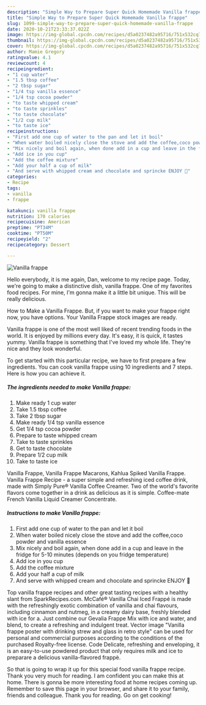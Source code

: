 ```yaml
---
description: "Simple Way to Prepare Super Quick Homemade Vanilla frappe"
title: "Simple Way to Prepare Super Quick Homemade Vanilla frappe"
slug: 1099-simple-way-to-prepare-super-quick-homemade-vanilla-frappe
date: 2020-10-21T23:33:37.022Z
image: https://img-global.cpcdn.com/recipes/d5a0237482a95716/751x532cq70/vanilla-frappe-recipe-main-photo.jpg
thumbnail: https://img-global.cpcdn.com/recipes/d5a0237482a95716/751x532cq70/vanilla-frappe-recipe-main-photo.jpg
cover: https://img-global.cpcdn.com/recipes/d5a0237482a95716/751x532cq70/vanilla-frappe-recipe-main-photo.jpg
author: Mamie Gregory
ratingvalue: 4.1
reviewcount: 4
recipeingredient:
- "1 cup water"
- "1.5 tbsp coffee"
- "2 tbsp sugar"
- "1/4 tsp vanilla essence"
- "1/4 tsp cocoa powder"
- "to taste whipped cream"
- "to taste sprinkles"
- "to taste chocolate"
- "1/2 cup milk"
- "to taste ice"
recipeinstructions:
- "First add one cup of water to the pan and let it boil"
- "When water boiled nicely close the stove and add the coffee,coco powder and vanilla essence"
- "Mix nicely and boil again, when done add in a cup and leave in the fridge for 5-10 minutes (depends on you fridge temperature)"
- "Add ice in you cup"
- "Add the coffee mixture"
- "Add your half a cup of milk"
- "And serve with whipped cream and chocolate and sprincke ENJOY 🙂"
categories:
- Recipe
tags:
- vanilla
- frappe

katakunci: vanilla frappe 
nutrition: 170 calories
recipecuisine: American
preptime: "PT34M"
cooktime: "PT50M"
recipeyield: "2"
recipecategory: Dessert

---
```



![Vanilla frappe](https://img-global.cpcdn.com/recipes/d5a0237482a95716/751x532cq70/vanilla-frappe-recipe-main-photo.jpg)

Hello everybody, it is me again, Dan, welcome to my recipe page. Today, we're going to make a distinctive dish, vanilla frappe. One of my favorites food recipes. For mine, I'm gonna make it a little bit unique. This will be really delicious.

How to Make a Vanilla Frappe. But, if you want to make your frappe right now, you have options. Your Vanilla Frappe stock images are ready.

Vanilla frappe is one of the most well liked of recent trending foods in the world. It is enjoyed by millions every day. It's easy, it is quick, it tastes yummy. Vanilla frappe is something that I've loved my whole life. They're nice and they look wonderful.


To get started with this particular recipe, we have to first prepare a few ingredients. You can cook vanilla frappe using 10 ingredients and 7 steps. Here is how you can achieve it.

<!--inarticleads1-->

##### The ingredients needed to make Vanilla frappe:

1. Make ready 1 cup water
1. Take 1.5 tbsp coffee
1. Take 2 tbsp sugar
1. Make ready 1/4 tsp vanilla essence
1. Get 1/4 tsp cocoa powder
1. Prepare to taste whipped cream
1. Take to taste sprinkles
1. Get to taste chocolate
1. Prepare 1/2 cup milk
1. Take to taste ice


Vanilla Frappe, Vanilla Frappe Macarons, Kahlua Spiked Vanilla Frappe. Vanilla Frappe Recipe - a super simple and refreshing iced coffee drink, made with Simply Pure® Vanilla Coffee Creamer. Two of the world&#39;s favorite flavors come together in a drink as delicious as it is simple. Coffee-mate French Vanilla Liquid Creamer Concentrate. 

<!--inarticleads2-->

##### Instructions to make Vanilla frappe:

1. First add one cup of water to the pan and let it boil
1. When water boiled nicely close the stove and add the coffee,coco powder and vanilla essence
1. Mix nicely and boil again, when done add in a cup and leave in the fridge for 5-10 minutes (depends on you fridge temperature)
1. Add ice in you cup
1. Add the coffee mixture
1. Add your half a cup of milk
1. And serve with whipped cream and chocolate and sprincke ENJOY 🙂


Top vanilla frappe recipes and other great tasting recipes with a healthy slant from SparkRecipes.com. McCafé® Vanilla Chai Iced Frappé is made with the refreshingly exotic combination of vanilla and chai flavours, including cinnamon and nutmeg, in a creamy dairy base, freshly blended with ice for a. Just combine our Gevalia Frappe Mix with ice and water, and blend, to create a refreshing and indulgent treat. Vector image &#34;Vanilla frappe poster with drinking strew and glass in retro style&#34; can be used for personal and commercial purposes according to the conditions of the purchased Royalty-free license. Code Delicate, refreshing and enveloping, it is an easy-to-use powdered product that only requires milk and ice to preparare a delicious vanilla-flavored frappè. 

So that is going to wrap it up for this special food vanilla frappe recipe. Thank you very much for reading. I am confident you can make this at home. There is gonna be more interesting food at home recipes coming up. Remember to save this page in your browser, and share it to your family, friends and colleague. Thank you for reading. Go on get cooking!
